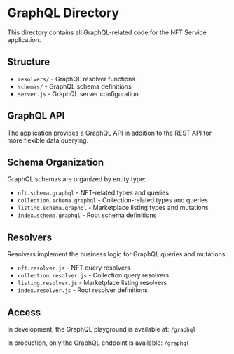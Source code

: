 # GraphQL Directory

This directory contains all GraphQL-related code for the NFT Service application.

## Structure

- `resolvers/` - GraphQL resolver functions
- `schemas/` - GraphQL schema definitions
- `server.js` - GraphQL server configuration

## GraphQL API

The application provides a GraphQL API in addition to the REST API for more flexible data querying.

## Schema Organization

GraphQL schemas are organized by entity type:
- `nft.schema.graphql` - NFT-related types and queries
- `collection.schema.graphql` - Collection-related types and queries
- `listing.schema.graphql` - Marketplace listing types and mutations
- `index.schema.graphql` - Root schema definitions

## Resolvers

Resolvers implement the business logic for GraphQL queries and mutations:
- `nft.resolver.js` - NFT query resolvers
- `collection.resolver.js` - Collection query resolvers
- `listing.resolver.js` - Marketplace listing resolvers
- `index.resolver.js` - Root resolver definitions

## Access

In development, the GraphQL playground is available at:
`/graphql`

In production, only the GraphQL endpoint is available:
`/graphql`